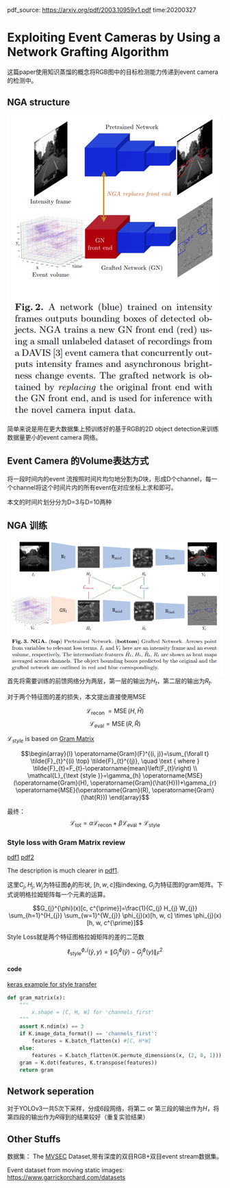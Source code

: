 pdf_source: https://arxiv.org/pdf/2003.10959v1.pdf
time:20200327
# Exploiting Event Cameras by Using a Network Grafting Algorithm

这篇paper使用知识蒸馏的概念将RGB图中的目标检测能力传递到event camera的检测中。

## NGA structure

![image](res/NGA_structure.png)


简单来说是用在更大数据集上预训练好的基于RGB的2D object detection来训练数据量更小的event camera 网络。

## Event Camera 的Volume表达方式

将一段时间内的event 流按照时间片均匀地分割为$D$块，形成D个channel，每一个channel将这个时间片内的所有event在对应坐标上求和即可。

本文的时间片划分分为D=3与D=10两种

## NGA 训练

![image](res/NGA_loss.png)
首先将需要训练的前馈网络分为两层，第一层的输出为$H_t$，第二层的输出为$R_t$.


对于两个特征图的差的损失，本文提出直接使用MSE

$$\mathcal{L}_{\text {recon }}=\operatorname{MSE}(H, \hat{H})$$
$$\mathcal{L}_{\mathrm{eval}}=\operatorname{MSE}(R, \hat{R})$$

$\mathcal{L}_{style}$ is based on [Gram Matrix](https://www.wikiwand.com/en/Gramian_matrix)

$$\begin{array}{l}
\operatorname{Gram}(F)^{(i, j)}=\sum_{\forall t} \tilde{F}_{t}^{(i) \top} \tilde{F}_{t}^{(j)}, \quad \text { where } \tilde{F}_{t}=F_{t}-\operatorname{mean}\left(F_{t}\right) \\
\mathcal{L}_{\text {style }}=\gamma_{h} \operatorname{MSE}(\operatorname{Gram}(H), \operatorname{Gram}(\hat{H}))+\gamma_{r} \operatorname{MSE}(\operatorname{Gram}(R), \operatorname{Gram}(\hat{R}))
\end{array}$$

最终：
$$\mathcal{L}_{\mathrm{tot}}=\alpha \mathcal{L}_{\mathrm{recon}}+\beta \mathcal{L}_{\mathrm{eval}}+\mathcal{L}_{\mathrm{style}}$$

### Style loss with Gram Matrix review 

[pdf1](https://arxiv.org/pdf/1603.08155.pdf) [pdf2](https://arxiv.org/pdf/1505.07376.pdf)

The description is much clearer in [pdf1](https://arxiv.org/pdf/1603.08155.pdf).

这里$C_j, H_j, W_j$为特征图$\phi_j$的形状, $[h, w, c]$指indexing, $G_j$为特征图的gram矩阵。下式说明格拉姆矩阵每一个元素的运算。

$$G_{j}^{\phi}(x)[c, c^{\prime}]=\frac{1}{C_{j} H_{j} W_{j}} \sum_{h=1}^{H_{j}} \sum_{w=1}^{W_{j}} \phi_{j}(x)[h, w, c] \times \phi_{j}(x) [h, w, c^{\prime}]$$

Style Loss就是两个特征图格拉姆矩阵的差的二范数

$$\ell_{\text {style}}^{\phi, j}(\hat{y}, y)=\left\|G_{j}^{\phi}(\hat{y})-G_{j}^{\phi}(y)\right\|_{F}^{2}$$


#### code

[keras example for style transfer](https://keras.io/examples/neural_style_transfer/)


```python
def gram_matrix(x):
    """
        x.shape = [C, H, W] for 'channels_first'
    """
    assert K.ndim(x) == 3
    if K.image_data_format() == 'channels_first':
        features = K.batch_flatten(x) #[C, H*W]
    else:
        features = K.batch_flatten(K.permute_dimensions(x, (2, 0, 1)))
    gram = K.dot(features, K.transpose(features))
    return gram
```




## Network seperation

对于YOLOv3一共5次下采样，分成6段网络，将第二 or 第三段的输出作为$H$，将第四段的输出作为$R$得到的结果较好（重复实验结果）

## Other Stuffs

数据集：
The [MVSEC] Dataset,带有深度的双目RGB+双目event stream数据集。

Event dataset from moving static images: https://www.garrickorchard.com/datasets






[MVSEC]:https://daniilidis-group.github.io/mvsec/